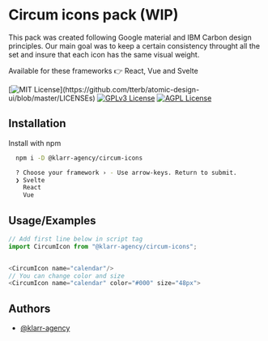 # Circum icons pack (WIP)

This pack was created following Google material and IBM Carbon design principles. Our main goal was to keep a certain consistency throught all the set and insure that each icon has the same visual weight.

Available for these frameworks 👉  React, Vue and Svelte

[![MIT License](https://img.shields.io/apm/l/atomic-design-ui.svg?)](https://github.com/tterb/atomic-design-ui/blob/master/LICENSEs)
[![GPLv3 License](https://img.shields.io/badge/License-GPL%20v3-yellow.svg)](https://opensource.org/licenses/)
[![AGPL License](https://img.shields.io/badge/license-AGPL-blue.svg)](http://www.gnu.org/licenses/agpl-3.0)

## Installation

Install with npm

```bash
  npm i -D @klarr-agency/circum-icons
```

```bash
  ? Choose your framework › - Use arrow-keys. Return to submit.
  ❯ Svelte
    React
    Vue
```

## Usage/Examples

```javascript
// Add first line below in script tag
import CircumIcon from "@klarr-agency/circum-icons";


<CircumIcon name="calendar"/>
// You can change color and size
<CircumIcon name="calendar" color="#000" size="48px">
```

## Authors

-   [@klarr-agency](https://www.github.com/klarr-agency)
